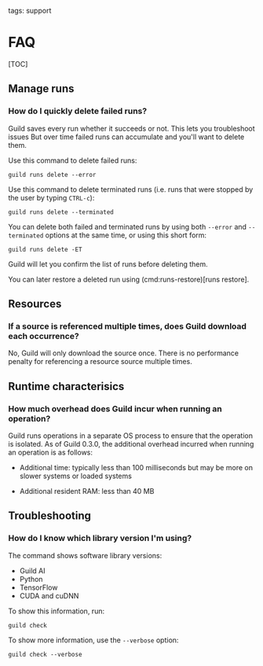 tags: support

# FAQ

[TOC]

## Manage runs

### How do I quickly delete failed runs?

Guild saves every run whether it succeeds or not. This lets you
troubleshoot issues But over time failed runs can accumulate and
you'll want to delete them.

Use this command to delete failed runs:

``` command
guild runs delete --error
```

Use this command to delete terminated runs (i.e. runs that were
stopped by the user by typing `CTRL-c`):

``` command
guild runs delete --terminated
```

You can delete both failed and terminated runs by using both
``--error`` and ``--terminated`` options at the same time, or using
this short form:

``` command
guild runs delete -ET
```

Guild will let you confirm the list of runs before deleting them.

You can later restore a deleted run using (cmd:runs-restore)[runs
restore].

## Resources

### If a source is referenced multiple times, does Guild download each occurrence?

No, Guild will only download the source once. There is no performance
penalty for referencing a resource source multiple times.

## Runtime characterisics

### How much overhead does Guild incur when running an operation?

Guild runs operations in a separate OS process to ensure that the
operation is isolated. As of Guild 0.3.0, the additional overhead
incurred when running an operation is as follows:

- Additional time: typically less than 100 milliseconds but may be
  more on slower systems or loaded systems

- Additional resident RAM: less than 40 MB

## Troubleshooting

### How do I know which library version I'm using?

The [](cmd:check) command shows software library versions:

- Guild AI
- Python
- TensorFlow
- CUDA and cuDNN

To show this information, run:

``` command
guild check
```

To show more information, use the ``--verbose`` option:

``` command
guild check --verbose
```
